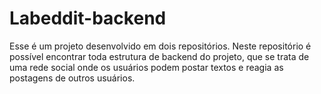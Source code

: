 # Labeddit-backend
Esse é um projeto desenvolvido em dois repositórios. Neste repositório é possível encontrar toda estrutura de backend do projeto, que se trata de uma rede social onde os usuários podem postar textos e reagia as postagens de outros usuários.
